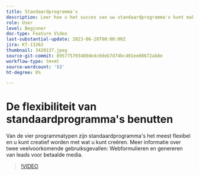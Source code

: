 ```yaml
---
title: Standaardprogramma's
description: Leer hoe u het succes van uw standaardprogramma's kunt maken en meten.
role: User
level: Beginner
doc-type: Feature Video
last-substantial-update: 2023-06-28T00:00:00Z
jira: KT-13262
thumbnail: 3420137.jpeg
source-git-commit: 895775703480de4c0deb7d74bc401ee08672ab8e
workflow-type: tm+mt
source-wordcount: '53'
ht-degree: 0%

---
```



# De flexibiliteit van standaardprogramma&#39;s benutten


Van de vier programmatypen zijn standaardprogramma&#39;s het meest flexibel en u kunt creatief worden met wat u kunt creëren.
Meer informatie over twee veelvoorkomende gebruiksgevallen: Webformulieren en genereren van leads voor betaalde media.

>[!VIDEO](https://video.tv.adobe.com/v/3420137?learn=on)
